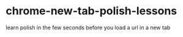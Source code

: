 # chrome-new-tab-polish-lessons

learn polish in the few seconds before you load a url in a new tab

